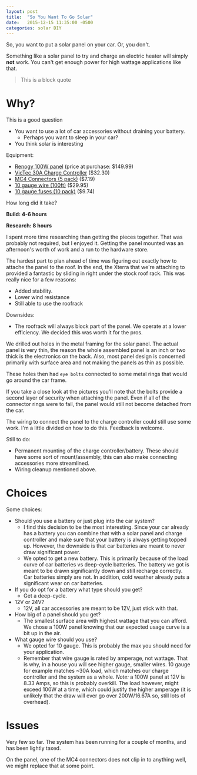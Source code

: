 ```yaml
---
layout: post
title:  "So You Want To Go Solar"
date:   2015-12-15 11:35:00 -0500
categories: solar DIY
---
```

So, you want to put a solar panel on your car. Or, you don't.

Something like a solar panel to try and charge an electric heater will simply **not** work. You can't get enough power for high wattage applications like that.

<blockquote class="left-align">
This is a block quote
</blockquote>

Why?
====

This is a good question
* You want to use a lot of car accessories without draining your battery.
  * Perhaps you want to sleep in your car?
* You think solar is interesting

Equipment:

* [Renogy 100W panel](http://www.amazon.com/gp/product/B009Z6CW7O?psc=1&redirect=true&ref_=od_aui_detailpages00) (price at purchase: $149.99)
* [VicTec 30A Charge Controller](http://www.amazon.com/gp/product/B00MB0N8K6) ($32.30)
* [MC4 Connectors (5 pack)](http://www.amazon.com/gp/product/B00A8TRKJW) ($7.19)
* [10 gauge wire (100ft)](http://www.amazon.com/gp/product/B00J357DGW) ($29.95)
* [10 gauge fuses (10 pack)](http://www.amazon.com/gp/product/B00NQ8F242) ($9.74)

How long did it take?

**Build: 4-6 hours**

**Research: 8 hours**

I spent more time researching than getting the pieces together. That was probably not required, but I enjoyed it. Getting the panel mounted was an afternoon's worth of work and a run to the hardware store.

The hardest part to plan ahead of time was figuring out exactly how to attache the panel to the roof. In the end, the Xterra that we're attaching to provided a fantastic by sliding in right under the stock roof rack. This was really nice for a few reasons:

* Added stability.
* Lower wind resistance
* Still able to use the roofrack

Downsides:

* The roofrack will always block part of the panel. We operate at a lower efficiency. We decided this was worth it for the pros.

We drilled out holes in the metal framing for the solar panel. The actual panel is very thin, the reason the whole assembled panel is an inch or two thick is the electronics on the back. Also, most panel design is concerned primarily with surface area and not making the panels as thin as possible.

These holes then had `eye bolts` connected to some metal rings that would go around the car frame.

If you take a close look at the pictures you'll note that the bolts provide a second layer of security when attaching the panel. Even if all of the connector rings were to fail, the panel would still not become detached from the car.

The wiring to connect the panel to the charge controller could still use some work. I'm a little divided on how to do this. Feedback is welcome.

Still to do:

* Permanent mounting of the charge controller/battery. These should have some sort of mount/assembly, this can also make connecting accessories more streamlined.
* Wiring cleanup mentioned above.


Choices
=======
Some choices:

* Should you use a battery or just plug into the car system?
  * I find this decision to be the most interesting. Since your car already has a battery you can combine that with a solar panel and charge controller and make sure that your battery is always getting topped up. However, the downside is that car batteries are meant to never draw significant power.
  * We opted to get a new battery. This is primarily because of the load curve of car batteries vs deep-cycle batteries. The battery we got is meant to be drawn significantly down and still recharge correctly. Car batteries simply are not. In addition, cold weather already puts a significant wear on car batteries.
* If you do opt for a battery what type should you get?
  * Get a deep-cycle.
* 12V or 24V?
  * 12V, all car accessories are meant to be 12V, just stick with that.
* How big of a panel should you get?
  * The smallest surface area with highest wattage that you can afford. We chose a 100W panel knowing that our expected usage curve is a bit up in the air.
* What gauge wire should you use?
  * We opted for 10 gauge. This is probably the max you should need for your application.
  * Remember that wire gauge is rated by amperage, not wattage. That is why, in a house you will see higher gauge, smaller wires. 10 gauge for example matches ~30A load, which matches our charge controller and the system as a whole. *Note:* a 100W panel at 12V is 8.33 Amps, so this is probably overkill. The load however, might exceed 100W at a time, which could justify the higher amperage (it is unlikely that the draw will ever go over 200W/16.67A so, still lots of overhead).

Issues
======
Very few so far. The system has been running for a couple of months, and has been lightly taxed.

On the panel, one of the MC4 connectors does not clip in to anything well, we might replace that at some point.



